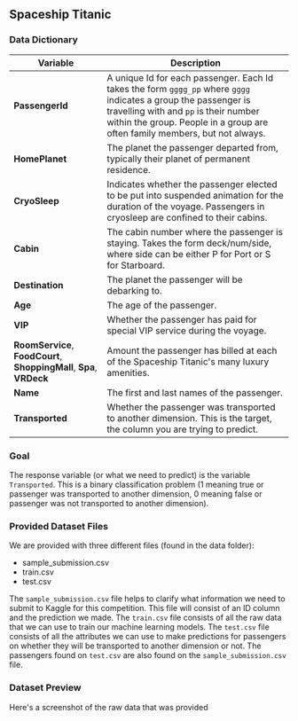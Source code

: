 ## Spaceship Titanic

### Data Dictionary

| Variable | Description |
| ------- | ------------ |
| **PassengerId** | A unique Id for each passenger. Each Id takes the form `gggg_pp` where `gggg` indicates a group the passenger is travelling with and `pp` is their number within the group. People in a group are often family members, but not always.|
| **HomePlanet** | The planet the passenger departed from, typically their planet of permanent residence. |
| **CryoSleep** | Indicates whether the passenger elected to be put into suspended animation for the duration of the voyage. Passengers in cryosleep are confined to their cabins.|
| **Cabin** | The cabin number where the passenger is staying. Takes the form deck/num/side, where side can be either P for Port or S for Starboard. |
| **Destination** | The planet the passenger will be debarking to.|
| **Age** | The age of the passenger.|
| **VIP** | Whether the passenger has paid for special VIP service during the voyage.|
| **RoomService**, **FoodCourt**, **ShoppingMall**, **Spa**, **VRDeck** | Amount the passenger has billed at each of the Spaceship Titanic's many luxury amenities.|
| **Name** | The first and last names of the passenger.|
| **Transported** | Whether the passenger was transported to another dimension. This is the target, the column you are trying to predict.|

### Goal

The response variable (or what we need to predict) is the variable `Transported`. This is a binary classification problem (1 meaning true or passenger was transported to another dimension, 0 meaning false or passenger was not transported to another dimension).

### Provided Dataset Files

We are provided with three different files (found in the data folder):

- sample_submission.csv
- train.csv
- test.csv

The `sample_submission.csv` file helps to clarify what information we need to submit to Kaggle for this competition. This file will consist of an ID column and the prediction we made. The `train.csv` file consists of all the raw data that we can use to train our machine learning models. The `test.csv` file consists of all the attributes we can use to make predictions for passengers on whether they will be transported to another dimension or not. The passengers found on `test.csv` are also found on the `sample_submission.csv` file.

### Dataset Preview

Here's a screenshot of the raw data that was provided
